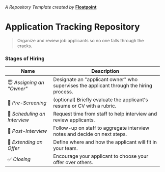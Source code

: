 _A Repository Template created by_ __[Floatpoint](https://floatpoint.co/)__

# Application Tracking Repository

> Organize and review job applicants so no one falls through the cracks.

### Stages of Hiring

| Name | Description |
|-|-|
| 😇 _Assigning an "Owner"_ | Designate an "applicant owner" who supervises the applicant through the hiring process. |
| 📝 _Pre-Screening_ | (optional) Briefly evaluate the applicant's resume or CV with a rubric. |
| 💬 _Scheduling an Interview_ | Request time from staff to help interview and review applicants. |
| 🧐 _Post-Interview_ | Follow-up on staff to aggregate interview notes and decide on next steps. |
| 💼 _Extending an Offer_ | Define where and how the applicant will fit in your team. |
| ✅ _Closing_ | Encourage your applicant to choose your offer over others. |
